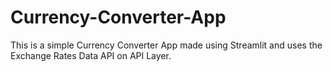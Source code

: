 # Currency-Converter-App
This is a simple Currency Converter App made using Streamlit and uses the Exchange Rates Data API on API Layer.
